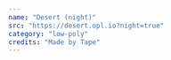 ```yaml
---
name: "Desert (night)"
src: "https://desert.opl.io?night=true"
category: "low-poly"
credits: "Made by Tape"
---
```

